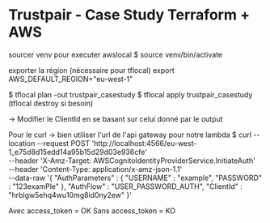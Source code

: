 # Trustpair - Case Study Terraform + AWS

sourcer venv pour executer awslocal
$ source venv/bin/activate

exporter la région (nécessaire pour tflocal)
export AWS_DEFAULT_REGION="eu-west-1"

$ tflocal plan -out trustpair_casestudy
$ tflocal apply trustpair_casestudy
(tflocal destroy si besoin)

-> Modifier le ClientId en se basant sur celui donné par le output

Pour le curl -> bien utiliser l'url de l'api gateway pour notre lambda
$ curl --location --request POST 'http://localhost:4566/eu-west-1_e75d8d15edd14a95b15d29d03e936cfe' \
--header 'X-Amz-Target: AWSCognitoIdentityProviderService.InitiateAuth' \
--header 'Content-Type: application/x-amz-json-1.1' \
--data-raw '{
   "AuthParameters" : {
      "USERNAME" : "example",
      "PASSWORD" : "123examPle"
   },
   "AuthFlow" : "USER_PASSWORD_AUTH",
   "ClientId" : "hrblgw5ehq4wu10mg8id0ny2ew"
}'

Avec access_token = OK
Sans access_token = KO